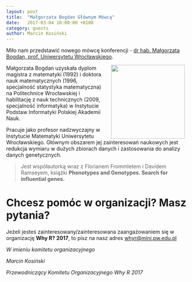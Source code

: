 ```yaml
---
layout: post
title:  "Małgorzata Bogdan Głównym Mówcą"
date:   2017-03-04 10:00:00 +0100
category: guests
author: Marcin Kosiński
---
```


Miło nam przedstawić nowego mówcę konferencji - [dr hab. Małgorzata Bogdan, prof. Uniwersytetu Wrocławskiego](http://math.uni.wroc.pl/users/mbogdan).

<img src="https://github.com/whyR-conference/whyR-conference.github.io/blob/master/img/guests/mbogan.png?raw=true" align="right" height="200px" hspace="20"> 

Małgorzata Bogdan uzyskała dyplom magistra z matematyki (1992) i doktora nauk matematycznych (1996, specjalność statystyka matematyczna)  na Politechnice Wrocławskiej i habilitację z nauk technicznych (2009, specjalność informatyka) w Instytucie Podstaw Informatyki Polskiej Akademii Nauk.

Pracuje jako profesor nadzwyczajny w Instytucie Matematyki Uniwersytetu Wrocławskiego. Głównym obszarem  jej zainteresowań naukowych jest redukcja wymiaru w dużych zbiorach danych i zastosowania do analizy danych genetycznych.

> Jest współautorką wraz z Florianem Frommletem i Davidem Ramseyem, książki **Phenotypes and Genotypes. Search for influential genes.**

# Chcesz pomóc w organizacji? Masz pytania?

Jeżeli jesteś zainteresowany/zainteresowana zaangażowaniem się w organizację **Why R? 2017**, to pisz na nasz adres [whyr@mini.pw.edu.pl](mailto:whyr@mini.pw.edu.pl)


*W imieniu komitetu organizacyjnego*

*Marcin Kosiński* 

*Przewodniczący Komitetu Organizacyjnego Why R 2017*